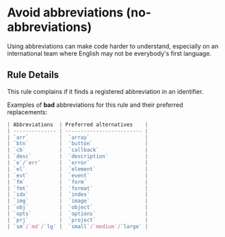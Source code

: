 # Avoid abbreviations (no-abbreviations)

Using abbreviations can make code harder to understand, especially on an international team where English may not be everybody's first language.

## Rule Details

This rule complains if it finds a registered abbreviation in an identifier.

Examples of **bad** abbreviations for this rule and their preferred replacements:

```js
| Abbreviations  | Preferred alternatives    |
| -------------- | ------------------------- |
| `arr`          |  `array`                  |
| `btn`          |  `button`                 |
| `cb`           |  `callback`               |
| `desc`         |  `description`            |
| `e`/`err`      |  `error`                  |
| `el`           |  `element`                |
| `evt`          |  `event`                  |
| `fm`           |  `form`                   |
| `fmt`          |  `format`                 |
| `idx`          |  `index`                  |
| `img`          |  `image`                  |
| `obj`          |  `object`                 |
| `opts`         |  `options`                |
| `prj`          |  `project`                |
| `sm`/`md`/`lg` |  `small`/`medium`/`large` |
```

